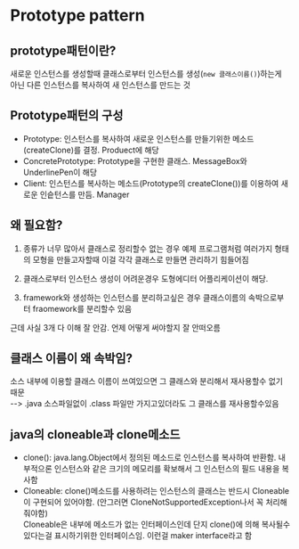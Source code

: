 # Prototype pattern

## prototype패턴이란?
새로운 인스턴스를 생성할때 클래스로부터 인스턴스를 생성(`new 클래스이름()`)하는게 아닌 다른 인스턴스를 복사하여 새 인스턴스를 만드는 것  

## Prototype패턴의 구성
- Prototype: 인스턴스를 복사하여 새로운 인스턴스를 만들기위한 메소드(createClone)를 결정. Produect에 해당
- ConcretePrototype: Prototype을 구현한 클래스. MessageBox와 UnderlinePen이 해당
- Client: 인스턴스를 복사하는 메소드(Prototype의 createClone())를 이용하여 새로운 인슽턴스를 만듬. Manager

## 왜 필요함?
1. 종류가 너무 많아서 클래스로 정리할수 없는 경우
예제 프로그램처럼 여러가지 형태의 모형을 만들고자할때 이걸 각각 클래스로 만들면 관리하기 힘들어짐

2. 클래스로부터 인스턴스 생성이 어려운경우
도형에디터 어플리케이션이 해당. 

3. framework와 생성하는 인스턴스를 분리하고싶은 경우
클래스이름의 속박으로부터 fraomework를 분리할수 있음

근데 사실 3개 다 이해 잘 안감. 언제 어떻게 써야할지 잘 안떠오름

## 클래스 이름이 왜 속박임?
소스 내부에 이용할 클래스 이름이 쓰여있으면 그 클래스와 분리해서 재사용할수 없기 때문  
--> .java 소스파일없이 .class 파일만 가지고있더라도 그 클래스를 재사용할수있음  

## java의 cloneable과 clone메소드
- clone(): java.lang.Object에서 정의된 메소드로 인스턴스를 복사하여 반환함. 내부적으론 인스턴스와 같은 크기의 메모리를 확보해서 그 인스턴스의 필드 내용을 복사함  
- Cloneable: clone()메소드를 사용하려는 인스턴스의 클래스는 반드시 Cloneable이 구현되어 있어야함. (안그러면 CloneNotSupportedException나서 꼭 처리해줘야함)  
Cloneable은 내부에 메소드가 없는 인터페이스인데 단지 clone()에 의해 복사될수있다는걸 표시하기위한 인터페이스임. 이런걸 maker interface라고 함

